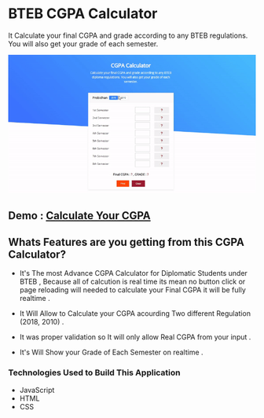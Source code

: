 # BTEB CGPA Calculator 

It Calculate your final CGPA and grade according to any BTEB  regulations. You will also get your grade of each semester.

![BTEB CGPA Calculator Preview](/cgpa_calculator_preview.gif)

## Demo : [Calculate Your CGPA](https://solaimanshadin.github.io/BTEB-CGPA-Calculator-JavaScript/)

## Whats Features  are you getting from this CGPA Calculator?

* It's The most Advance CGPA Calculator for Diplomatic Students under BTEB , Because all of calcution is real time its mean no button click or page reloading will needed to calculate your Final CGPA it will be fully realtime . 

* It Will Allow to Calculate your CGPA acourding Two different Regulation (2018, 2010) .

* It was proper validation so It will only allow Real CGPA from your input .

* It's Will Show your Grade of Each Semester on realtime .



### Technologies Used to Build This Application
* JavaScript 
* HTML
* CSS

